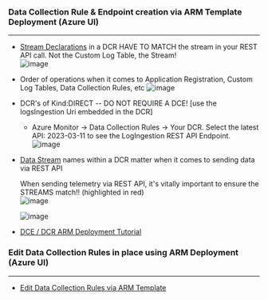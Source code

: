 ### Data Collection Rule & Endpoint creation via ARM Template Deployment (Azure UI)
---------------------------------------
- [Stream Declarations](https://learn.microsoft.com/en-us/azure/azure-monitor/essentials/data-collection-rule-structure#input-streams) in a DCR HAVE TO MATCH the stream in your REST API call.  Not the Custom Log Table, the Stream! </br>
  ![image](https://github.com/user-attachments/assets/98c4cd7f-0100-4ce9-bcd0-e0f7addeee9a)

- Order of operations when it comes to Application Registration, Custom Log Tables, Data Collection Rules, etc
  ![image](https://github.com/user-attachments/assets/0f9a6ec0-7e79-4e65-ad75-f297be6c2318)


- DCR's of Kind:DIRECT -- DO NOT REQUIRE A DCE! [use the logsIngestion Uri embedded in the DCR] </br>
   * Azure Monitor -> Data Collection Rules -> Your DCR. Select the latest API: 2023-03-11 to see the LogIngestion REST API Endpoint. </br>
   ![image](https://github.com/user-attachments/assets/d81ab64e-75c2-4601-87d0-4197143f9d2d)


- [Data Stream](https://learn.microsoft.com/en-us/azure/azure-monitor/logs/logs-ingestion-api-overview#endpoint) names within a DCR matter when it comes to sending data via REST API </br>

  When sending telemetry via REST API, it's vitally important to ensure the STREAMS match!! (highlighted in red) </br>
  ![image](https://github.com/user-attachments/assets/3b8fb6f1-82a0-497c-8325-9fd686358999)



  ![image](https://github.com/user-attachments/assets/93814f84-d41b-4a05-9f52-28a28e1d0531)


- [DCE / DCR ARM Deployment Tutorial](https://learn.microsoft.com/en-us/azure/azure-monitor/logs/tutorial-logs-ingestion-api?tabs=dce) </br>

### Edit Data Collection Rules in place using ARM Deployment (Azure UI)
---------------------------------------
- [Edit Data Collection Rules via ARM Template](https://learn.microsoft.com/en-us/azure/azure-monitor/essentials/data-collection-rule-create-edit?tabs=cli#strategies-to-edit-and-test-a-dcr)
